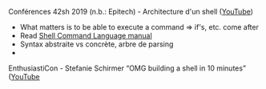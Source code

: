 

Conférences 42sh 2019 (n.b.: Epitech) - Architecture d'un shell ([YouTube](https://www.youtube.com/watch?v=oIFRiwFRSRY&t=745s))
- What matters is to be able to execute a command => if's, etc. come after
- Read [Shell Command Language manual](https://pubs.opengroup.org/onlinepubs/009695399/utilities/xcu_chap02.html)
- Syntax abstraite vs concrète, arbre de parsing
- 

EnthusiastiCon - Stefanie Schirmer “OMG building a shell in 10 minutes” ([YouTube](https://www.youtube.com/watch?v=oIFRiwFRSRY&t=745s](https://www.youtube.com/watch?v=k6TTj4C0LF0))
